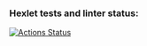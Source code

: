 ### Hexlet tests and linter status:
[![Actions Status](https://github.com/canekg/frontend-project-46/workflows/hexlet-check/badge.svg)](https://github.com/canekg/frontend-project-46/actions)